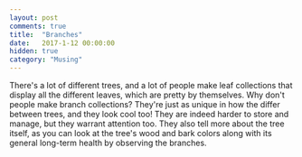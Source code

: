 ```yaml
---
layout: post
comments: true
title:  "Branches"
date:   2017-1-12 00:00:00
hidden: true
category: "Musing"
---
```


There's a lot of different trees, and a lot of people make leaf collections that display all the different leaves, which are pretty by themselves. Why don't people make branch collections? They're just as unique in how the differ between trees, and they look cool too! They are indeed harder to store and manage, but they warrant attention too. They also tell more about the tree itself, as you can look at the tree's wood and bark colors along with its general long-term health by observing the branches.
